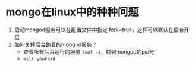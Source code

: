 # mongo在linux中的种种问题
1. 启动mongod服务可以在配置文件中指定 fork=true，这样可以默认在后台开启
2. 如何关掉后台跑着的mongod服务？
    * 查看所有后台运行的服务 `lsof -i`，找到mongod的pid号
    * `kill yourpid`
